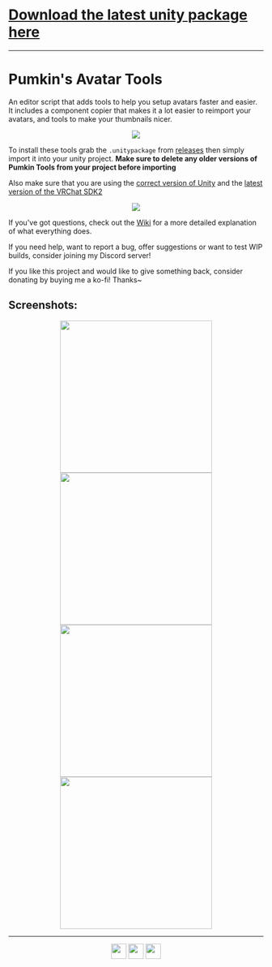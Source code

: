 # [Download the latest unity package here](https://github.com/rurre/PumkinsAvatarTools/releases/latest)
---------------------
# Pumkin's Avatar Tools
An editor script that adds tools to help you setup avatars faster and easier. It includes a component copier that makes it a lot easier to reimport your avatars, and tools to make your thumbnails nicer.
<p align="center">
<img src="https://user-images.githubusercontent.com/16716633/82481547-2311ae80-9ade-11ea-89d4-5a311c318fe3.gif"></img>
</p>

To install these tools grab the `.unitypackage` from [releases](https://github.com/rurre/PumkinsAvatarTools/releases/latest) then simply import it into your unity project.
**Make sure to delete any older versions of Pumkin Tools from your project before importing**

Also make sure that you are using the [correct version of Unity](https://docs.vrchat.com/docs/current-unity-version) and the [latest version of the VRChat SDK2](https://docs.vrchat.com/docs/setting-up-the-sdk)

<p align="center">
<img src="https://user-images.githubusercontent.com/16716633/81964925-fc580180-961f-11ea-887c-72ca63d26632.png"></img>
</p>

If you've got questions, check out the [Wiki](https://github.com/rurre/PumkinsAvatarTools/wiki) for a more detailed explanation of what everything does.

If you need help, want to report a bug, offer suggestions or want to test WIP builds, consider joining my Discord server!

If you like this project and would like to give something back, consider donating by buying me a ko-fi! Thanks~ 

## Screenshots:
<p align="center">
  <a href="https://user-images.githubusercontent.com/16716633/82672488-16f63000-9c49-11ea-96d7-797ba0e836b4.png"><img src="https://user-images.githubusercontent.com/16716633/82672488-16f63000-9c49-11ea-96d7-797ba0e836b4.png" height="300"></a>
  <a href="https://user-images.githubusercontent.com/16716633/82672489-16f63000-9c49-11ea-81cf-2af0f68f0cd0.png"><img src="https://user-images.githubusercontent.com/16716633/82672489-16f63000-9c49-11ea-81cf-2af0f68f0cd0.png" height="300"></a>
  <a href="https://user-images.githubusercontent.com/16716633/82672494-178ec680-9c49-11ea-83e1-efbe19d02215.png"><img src="https://user-images.githubusercontent.com/16716633/82672494-178ec680-9c49-11ea-83e1-efbe19d02215.png" height="300"></a>
  <a href="https://user-images.githubusercontent.com/16716633/82672483-15c50300-9c49-11ea-97ae-245117527d89.png"><img src="https://user-images.githubusercontent.com/16716633/82672483-15c50300-9c49-11ea-97ae-245117527d89.png" height="300"></a>
</p>

---------------------------

<p align="center">
<a href="https://trello.com/b/hRlsDWAH/pumkins-avatar-tools"><img src="https://user-images.githubusercontent.com/16716633/81932289-3ca18a80-95f4-11ea-990d-4b1ee4378a3a.png" height="30"></a>
<a href="https://ko-fi.com/M4M1VOLP"><img src="https://www.ko-fi.com/img/githubbutton_sm.svg" height="30"></a>
<a href="https://discord.gg/7vyekJv"><img src="https://user-images.githubusercontent.com/16716633/81932291-3d3a2100-95f4-11ea-9867-febb84ff63e1.png" height="30"></a>
</p>

